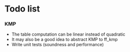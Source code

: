 Todo list
=========

### KMP

- The table computation can be linear instead of quadratic
- It may also be a good idea to abstract KMP to ff_kmp
- Write unit tests (soundness and performance)
